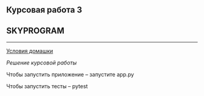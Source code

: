 ## Курсовая работа 3
## SKYPROGRAM

---
[Условия домашки](https://skyengpublic.notion.site/3-58fdaca6037e4f54a7c3db48e2719b90#8f0577a926aa4d4095973720f42cd54c)

*Решение курсовой работы*

Чтобы запустить приложение – запустите app.py

Чтобы запустить тесты – pytest
